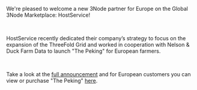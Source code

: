 We're pleased to welcome a new 3Node partner for Europe on the Global 3Node Marketplace: HostService!

<br/>

HostService recently dedicated their company’s strategy to focus on the expansion of the ThreeFold Grid and worked in cooperation with Nelson & Duck Farm Data to launch "The Peking" for European farmers.

<br/>

Take a look at the [full announcement]([https://forum.threefold.io/t/global-3node-marketplace-newsletter-2-august-3-2022/3242](https://forum.threefold.io/t/global-3node-marketplace-newsletter-2-august-3-2022/3242)) and for European customers you can view or purchase "The Peking" [here]([https://marketplace.3node.global/index.php?dispatch=products.view&product_id=298](https://marketplace.3node.global/index.php?dispatch=products.view&product_id=298)).